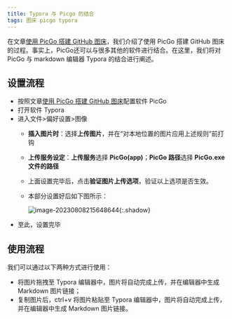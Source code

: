 ```yaml
---
title: Typora 与 Picgo 的结合
tags: 图床 picgo typora
---
```


在文章[使用 PicGo 搭建 GitHub 图床](https://meiting-wang.github.io/2023/08/08/%E4%BD%BF%E7%94%A8Picgo%E6%90%AD%E5%BB%BAGitHub%E5%9B%BE%E5%BA%8A.html)，我们介绍了使用 PicGo 搭建 GitHub 图床的过程。事实上，PicGo还可以与很多其他的软件进行结合。在这里，我们将对 PicGo 与 markdown 编辑器 Typora 的结合进行阐述。

<!--more-->

## 设置流程

- 按照文章[使用 PicGo 搭建 GitHub 图床](https://meiting-wang.github.io/2023/08/08/%E4%BD%BF%E7%94%A8Picgo%E6%90%AD%E5%BB%BAGitHub%E5%9B%BE%E5%BA%8A.html)配置软件 PicGo
- 打开软件 Typora
- 进入文件>偏好设置>图像
  - **插入图片时**：选择**上传图片**，并在“对本地位置的图片应用上述规则”前打钩
  - **上传服务设定**：**上传服务**选择 **PicGo(app)**；**PicGo 路径**选择 **PicGo.exe 文件的路径**
  - 上面设置完毕后，点击**验证图片上传选项**，验证以上选项是否生效。
  - 本部分设置好后如下图所示：
  
    ![image-20230808215648644](https://cdn.staticaly.com/gh/Meiting-Wang/pictures@main/picgo/202308082156676.png){:.shadow}
- 至此，设置完毕

## 使用流程

我们可以通过以下两种方式进行使用：

- 将图片拖拽至 Typora 编辑器中，图片将自动完成上传，并在编辑器中生成 Markdown 图片链接；
- 复制图片后，ctrl+v 将图片粘贴至 Typora 编辑器中，图片将自动完成上传，并在编辑器中生成 Markdown 图片链接。
